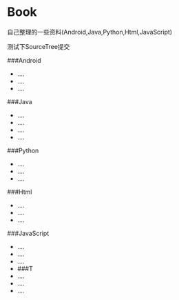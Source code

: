 # Book
自己整理的一些资料(Android,Java,Python,Html,JavaScript)

测试下SourceTree提交

###Android
* ....
* ....
* ....

###Java
* ....
* ....
* ....
* ....

###Python
* ....
* ....
* ....

###Html
* ....
* ....
* ....

###JavaScript
* ....
* ....
* ....
* ###T
* ....
* ....
* ....